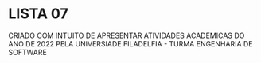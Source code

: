 # LISTA 07

CRIADO COM INTUITO DE APRESENTAR ATIVIDADES ACADEMICAS DO ANO DE 2022 PELA UNIVERSIADE FILADELFIA - TURMA ENGENHARIA DE SOFTWARE

